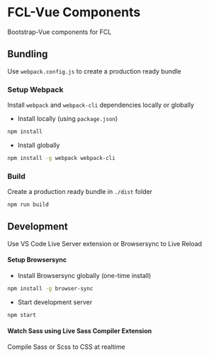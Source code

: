 # FCL-Vue Components
Bootstrap-Vue components for FCL

## Bundling

Use `webpack.config.js` to create a production ready bundle

### Setup Webpack
Install `webpack` and `webpack-cli` dependencies locally or globally

- Install locally (using `package.json`)
```bash
npm install
```
- Install globally
```bash
npm install -g webpack webpack-cli
```

### Build
Create a production ready bundle in `./dist` folder
```bash
npm run build
```

## Development
Use VS Code Live Server extension or Browsersync to Live Reload

#### Setup Browsersync
- Install Browsersync globally (one-time install)
```bash
npm install -g browser-sync
```

- Start development server
```bash
npm start
```

#### Watch Sass using Live Sass Compiler Extension
Compile Sass or Scss to CSS at realtime
